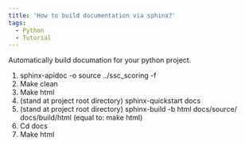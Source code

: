 ```yaml
---
title: 'How to build documentation via sphinx?'
tags:
  - Python
  - Tutorial
---
```


Automatically build documation for your python project.

1. sphinx-apidoc -o source ../ssc_scoring -f
1. Make clean
1. Make html
1. (stand at project root directory) sphinx-quickstart docs
1. (stand at project root directory) 
sphinx-build -b html docs/source/ docs/build/html (equal to: make html)
1. Cd docs
1. Make html
